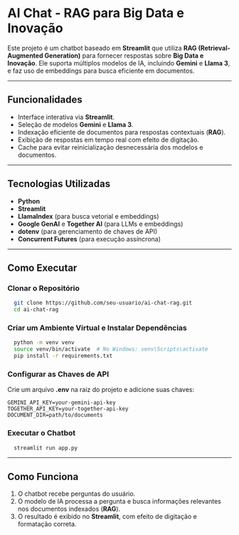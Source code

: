 # AI Chat - RAG para Big Data e Inovação

Este projeto é um chatbot baseado em **Streamlit** que utiliza **RAG (Retrieval-Augmented Generation)** para fornecer respostas sobre **Big Data e Inovação**. Ele suporta múltiplos modelos de IA, incluindo **Gemini** e **Llama 3**, e faz uso de embeddings para busca eficiente em documentos.

---

## Funcionalidades
- Interface interativa via **Streamlit**.
- Seleção de modelos **Gemini** e **Llama 3**.
- Indexação eficiente de documentos para respostas contextuais (**RAG**).
- Exibição de respostas em tempo real com efeito de digitação.
- Cache para evitar reinicialização desnecessária dos modelos e documentos.

---

## Tecnologias Utilizadas
- **Python**
- **Streamlit**
- **LlamaIndex** (para busca vetorial e embeddings)
- **Google GenAI** e **Together AI** (para LLMs e embeddings)
- **dotenv** (para gerenciamento de chaves de API)
- **Concurrent Futures** (para execução assíncrona)

---

## Como Executar

### Clonar o Repositório
```sh
  git clone https://github.com/seu-usuario/ai-chat-rag.git
  cd ai-chat-rag
```

### Criar um Ambiente Virtual e Instalar Dependências
```sh
  python -m venv venv
  source venv/bin/activate  # No Windows: venv\Scripts\activate
  pip install -r requirements.txt
```

### Configurar as Chaves de API
Crie um arquivo **.env** na raiz do projeto e adicione suas chaves:
```
GEMINI_API_KEY=your-gemini-api-key
TOGETHER_API_KEY=your-together-api-key
DOCUMENT_DIR=path/to/documents
```

### Executar o Chatbot
```sh
  streamlit run app.py
```

---

## Como Funciona
1. O chatbot recebe perguntas do usuário.
2. O modelo de IA processa a pergunta e busca informações relevantes nos documentos indexados (**RAG**).
3. O resultado é exibido no **Streamlit**, com efeito de digitação e formatação correta.
